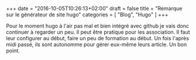 +++
date = "2016-10-05T10:26:13+02:00"
draft = false
title = "Remarque sur le générateur de site hugo"
categories = [ "Blog", "Hugo" ]
+++

Pour le moment hugo à l'air pas mal et bien intégré avec github je vais donc continuer à regarder un peu.
Il peut être pratique pour les association. Il faut leur configurer au début, faire un peu de formation au début.
Un fois l'après midi passé, ils sont autonomme pour gérer eux-même leurs article. Un bon point.